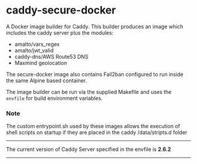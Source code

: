 # caddy-secure-docker
A Docker image builder for Caddy. This builder produces an image which includes the caddy server plus the modules: 

- amalto/vars_regex
- amalto/jwt_valid
- caddy-dns/AWS Route53 DNS
- Maxmind geolocation

The secure-docker image also contains Fail2ban configured to run inside the same Alpine based container.

The image builder can be run via the supplied Makefile and uses the `envfile` for build environment variables.

### Note

The custom entrypoint.sh used by these images allows the execution of shell scripts on startup if they are placed in the caddy /data/stripts.d folder

__________

The current version of Caddy Server specified in the envfile is **2.6.2** 

__________
